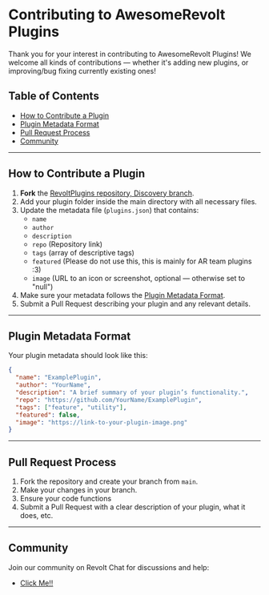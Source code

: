# Contributing to AwesomeRevolt Plugins

Thank you for your interest in contributing to AwesomeRevolt Plugins! We welcome all kinds of contributions — whether it's adding new plugins, or improving/bug fixing currently existing ones!

## Table of Contents

- [How to Contribute a Plugin](#how-to-contribute-a-plugin)
- [Plugin Metadata Format](#plugin-metadata-format)
- [Pull Request Process](#pull-request-process)
- [Community](#community)

---

## How to Contribute a Plugin

1. **Fork** the [RevoltPlugins repository, Discovery branch](https://github.com/AwesomeRevolt/RevoltPlugins/tree/discovery).
2. Add your plugin folder inside the main directory with all necessary files.
3. Update the metadata file (`plugins.json`) that contains:
   - `name`
   - `author`
   - `description`
   - `repo` (Repository link)
   - `tags` (array of descriptive tags)
   - `featured` (Please do not use this, this is mainly for AR team plugins :3)
   - `image` (URL to an icon or screenshot, optional — otherwise set to "null")
4. Make sure your metadata follows the [Plugin Metadata Format](#plugin-metadata-format).
5. Submit a Pull Request describing your plugin and any relevant details.

---

## Plugin Metadata Format

Your plugin metadata should look like this:

```json
{
  "name": "ExamplePlugin",
  "author": "YourName",
  "description": "A brief summary of your plugin’s functionality.",
  "repo": "https://github.com/YourName/ExamplePlugin",
  "tags": ["feature", "utility"],
  "featured": false,
  "image": "https://link-to-your-plugin-image.png"
}
```

---

## Pull Request Process

1. Fork the repository and create your branch from `main`.
2. Make your changes in your branch.
3. Ensure your code functions
4. Submit a Pull Request with a clear description of your plugin, what it does, etc.

---

## Community

Join our community on Revolt Chat for discussions and help:

- [Click Me!!](https://app.revolt.chat/invite/6D33wdRz)
